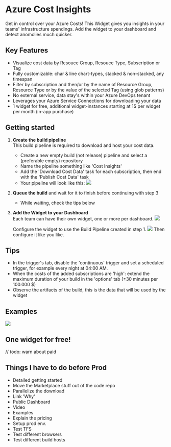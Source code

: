 # Azure Cost Insights

Get in control over your Azure Costs! This Widget gives you insights in your teams' infrastructure spendings. Add the widget to your dashboard and detect anomolies much quicker. 

## Key Features

- Visualize cost data by Resouce Group, Resouce Type, Subscription or Tag
- Fully customizable: char & line chart-types, stacked & non-stacked, any timespan
- Filter by subscription and then/or by the name of Resource Group, Resource Type or by the value of the selected Tag (using glob patterns)
- No external service, data stay's within your Azure DevOps tenant
- Leverages your Azure Service Connections for downloading your data
- 1 widget for free, additional widget-instances starting at 1$ per widget per month (in-app purchase)

## Getting started
 
1. **Create the build pipeline**<br/>
This build pipeline is required to download and host your cost data.

    - Create a new empty build (not release) pipeline and select a (preferable empty) repository
    - Name the pipeline something like 'Cost Insights'
    - Add the 'Download Cost Data' task for each subscription, then end with the 'Publish Cost Data' task 
    - Your pipeline will look like this:
    ![](marketplace/screenshots/buildpipeline.png)

2. **Queue the build** and wait for it to finish before continuing with step 3
    - While waiting, check the tips below

3. **Add the Widget to your Dashboard**<br/>
    Each team can have their own widget, one or more per dashboard.
    ![](marketplace/screenshots/add-widget.gif)
  
    Configure the widget to use the Build Pipeline created in step 1.
    ![](marketplace/screenshots/configure-widget.gif)
    Then configure it like you like.

## Tips

- In the trigger's tab, disable the 'continuous' trigger and set a scheduled trigger, for example every night at 04:00 AM.
- When the costs of the added subscriptions are 'high': extend the maximum duration of your build in the 'options' tab (±30 minutes per 100.000 $)
- Observe the artifacts of the build, this is the data that will be used by the widget

## Examples

[![](marketplace/screenshots/screen2_thumb.png)](marketplace/screenshots/screen2.png)

## One widget for free!

// todo: warn about paid

## Things I have to do before Prod

- Detailed getting started
- Move the Marketplace stuff out of the code repo
- Parallelize the download
- Link 'Why'
- Public Dashboard
- Video
- Examples
- Explain the pricing
- Setup prod env.
- Test TFS
- Test different browsers
- Test different build hosts